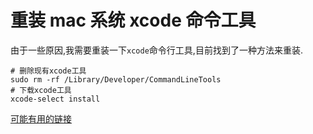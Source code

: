 <!--
 * @Author: kongchaolaohei
 * @Date: 2021-12-20 10:21:04
 * @LastEditTime: 2021-12-20 10:35:20
 * @LastEditors: kongchaolaohei
 * @FilePath: /vuepress-note/docs/solution/other/重装mac系统xcode命令工具.md
-->

# 重装 mac 系统 xcode 命令工具

由于一些原因,我需要重装一下`xcode`命令行工具,目前找到了一种方法来重装.

```shell
# 删除现有xcode工具
sudo rm -rf /Library/Developer/CommandLineTools
# 下载xcode工具
xcode-select install
```

[可能有用的链接](https://www.imymac.com/zh-CN/mac-uninstaller/uninstall-xcode-on-mac.html)
